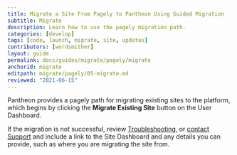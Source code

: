 ```yaml
---
title: Migrate a Site From Pagely to Pantheon Using Guided Migration
subtitle: Migrate
description: Learn how to use the pagely migration path.
categories: [develop]
tags: [code, launch, migrate, site, updates]
contributors: [wordsmither]
layout: guide
permalink: docs/guides/migrate/pagely/migrate
anchorid: migrate
editpath: migrate/pagely/05-migrate.md
reviewed: "2021-06-15"
---
```


Pantheon provides a pagely path for migrating existing sites to the platform, which begins by clicking the **Migrate Existing Site** button on the User Dashboard.

<Partial file="migrate/migrate-wordpress.md" />

If the migration is not successful, review [Troubleshooting](troubleshooting), or [contact Support](/guides/support/contact-support/) and include a link to the Site Dashboard and any details you can provide, such as where you are migrating the site from.
